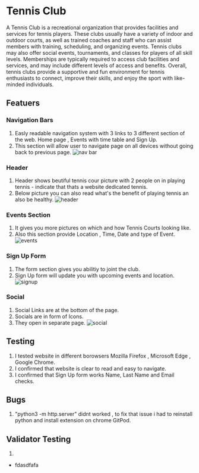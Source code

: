 # Tennis Club

A Tennis Club is a recreational organization that provides facilities and services for tennis players. These clubs usually have a variety of indoor and outdoor courts, as well as trained coaches and staff who can assist members with training, scheduling, and organizing events. Tennis clubs may also offer social events, tournaments, and classes for players of all skill levels. Memberships are typically required to access club facilities and services, and may include different levels of access and benefits. Overall, tennis clubs provide a supportive and fun environment for tennis enthusiasts to connect, improve their skills, and enjoy the sport with like-minded individuals.

## Featuers

### Navigation Bars
1. Easly readable navigation system with 3 links to 3 different section of the web. Home page , Events with time table and Sign Up.
2. This section will allow user to navigate page on all devices without going back to previous page.
![nav bar](https://user-images.githubusercontent.com/122694703/219702031-44df4237-f27f-4582-8029-ed939cc96f4d.png)


### Header
1. Header shows beutiful tennis cour picture with 2 people on in playing tennis - indicate that thats a website dedicated tennis.
2. Below picture you can also read what's the benefit of playing tennis an also be healthy.
![header](https://user-images.githubusercontent.com/122694703/220179810-fae83f31-fe75-42bf-b642-288b6a9750fe.png)

### Events Section
1. It gives you more pictures on which and how Tennis Courts looking like.
2. Also this section provide Location , Time, Date and type of Event.
![events](https://user-images.githubusercontent.com/122694703/220181541-bb28adb0-f6ee-4672-820a-dee4b616092c.png)


### Sign Up Form
1. The form section gives you abilitiy to joint the club.
2. Sign Up form will update you with upcoming events and location.
![signup](https://user-images.githubusercontent.com/122694703/220181265-a35fe3d2-a764-4933-b962-3bd69541f2c4.png)

### Social
1. Social Links are at the bottom of the page.
2. Socials are in form of Icons.
3. They open in separate page.
![social](https://user-images.githubusercontent.com/122694703/220182665-c9f634ae-70cc-42d9-b2ec-fe20b44d4a81.png)

## Testing
1. I tested website in different borowsers Mozilla Firefox , Microsoft Edge , Google Chrome.
2. I confirmed that website is clear to read and easy to navigate.
3. I confirmed that Sign Up form works Name, Last Name and Email checks.

## Bugs
1. "python3 -m http.server" didnt worked , to fix that issue i had to reinstall python and install extension on chrome GitPod.


## Validator Testing 
1.
  *   fdasdfafa
